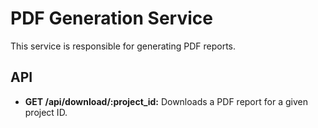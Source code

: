 # PDF Generation Service

This service is responsible for generating PDF reports.

## API

*   **GET /api/download/:project_id:** Downloads a PDF report for a given project ID.
